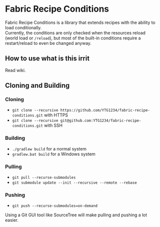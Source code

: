 # Fabric Recipe Conditions
Fabric Recipe Conditions is a library that extends recipes with the ability to load conditionally.<br/>
Currently, the conditions are only checked when the resources reload (world load or `/reload`), but most of the built-in
conditions require a restart/reload to even be changed anyway.

## How to use what is this irrit
Read wiki.

## Cloning and Building
### Cloning
* `git clone --recursive https://github.com/YTG1234/fabric-recipe-conditions.git` with HTTPS
* `git clone --recursive git@github.com:YTG1234/fabric-recipe-conditions.git` with SSH
### Building
* `./gradlew build` for a normal system
* `gradlew.bat build` for a Windows system
### Pulling
* `git pull --recurse-submodules`
* `git submodule update --init --recursive --remote --rebase`
### Pushing
* `git push --recurse-submodules=on-demand`

Using a Git GUI tool like SourceTree will make pulling and pushing a lot easier.
